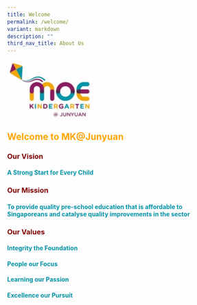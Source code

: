 ```yaml
---
title: Welcome
permalink: /welcome/
variant: markdown
description: ""
third_nav_title: About Us
---
```

<img style="width: 40%" height="50%" width="50%" alt="" src="/images/MK_logo.jpg">

## <b><font color="orange">Welcome to MK@Junyuan</font></b>

### <b><font color="maroon">Our Vision<font></font></font></b><font color="maroon"><font>
####  <b><font color="#0091A6">A Strong Start for Every Child</font></b>

### <b><font color="maroon">Our Mission<font></font></font></b><font color="maroon"><font>
####  <b><font color="#0091A6">To provide quality pre-school education that is affordable to Singaporeans and catalyse quality improvements in the sector</font></b>

### <b><font color="maroon">Our Values<font></font></font></b><font color="maroon"><font>
####  <b><font color="#0091A6">Integrity the Foundation <br>
####  <b><font color="#0091A6">People our Focus <br>
####  <b><font color="#0091A6">Learning our Passion<br>
####  <b><font color="#0091A6">Excellence our Pursuit</font></b></font></b></font></b></font></b></font></font></font></font></font></font>
